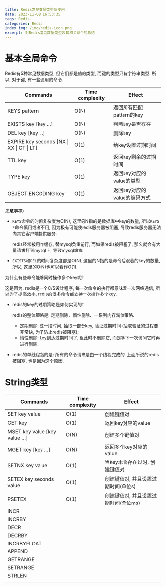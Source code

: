 ```yaml
---
title: Redis常见数据类型及使用
date: 2023-11-08 16:53:35
tags: Redis
categories: Redis
index_img: /img/redis-icon.png
excerpt: 对Redis常见数据类型及其相关命令的总结
---
```


# 基本全局命令

Redis有5种常见数据类型, 但它们都是值的类型, 而键的类型只有字符串类型. 所以, 对于键, 有一些通用的命令.

| Commands                                  | Time complexity | Effect                       |
| ----------------------------------------- | --------------- | ---------------------------- |
| KEYS pattern                              | O(N)            | 返回所有匹配pattern的key     |
| EXISTS key [key ...]                      | O(N)            | 判断key是否存在              |
| DEL key [key ...]                         | O(N)            | 删除key                      |
| EXPIRE key seconds [NX \| XX \| GT \| LT] | O(1)            | 给key设置过期时间            |
| TTL key                                   | O(1)            | 返回key剩余的过期时间        |
| TYPE key                                  | O(1)            | 返回key对应的value的类型     |
| OBJECT ENCODING key                       | O(1)            | 返回key对应的value的编码方式 |

**注意事项:**

* `KEYS`命令的时间复杂度为O(N), 这里的N指的是数据库中key的数量, 所以`KEYS *`命令慎用或者不用, 因为极有可能使redis服务器被阻塞, 导致redis服务器无法向其它客户端提供服务. 

  redis经常被用作缓存, 替mysql负重前行, 而如果redis被阻塞了, 那么就会有大量请求打到mysql上, 导致mysql瘫痪.

*  `EXISTS`和`DEL`的时间复杂度都是O(N), 这里的N指的是命令后跟着的key的数量, 所以, 这里的O(N)也可以看作O(1). 

  为什么有些命令能够同时操作多个key呢? 

  这是因为, redis是一个C/S设计程序, 每一次命令的执行都意味着一次网络通信, 所以为了提高效率, redis的很多命令都支持一次操作多个key.

* redis的key的过期策略是如何实现的?

  redis的整体策略是: 定期删除、惰性删除、一系列内存淘汰策略.

  * 定期删除: 过一段时间, 抽取一部分key, 验证过期时间 (抽取验证的过程要非常快, 为了防止redis被阻塞);
  * 惰性删除: key到达过期时间了, 但此时不删除它, 而是等下一次访问它时再进行删除.

* redis的单线程指的是: 所有的命令请求是由一个线程完成的! 上面所说的redis被阻塞, 也是因为这个原因.

# String类型

| Commands                     | Time complexity | Effect                               |
| ---------------------------- | --------------- | ------------------------------------ |
| SET key value                | O(1)            | 创建键值对                           |
| GET key                      | O(1)            | 返回key对应的value                   |
| MSET key value [key value …] | O(N)            | 创建多个键值对                       |
| MGET key [key …]             | O(N)            | 返回多个key对应的value               |
| SETNX key value              | O(1)            | 当key未曾存在过时, 创建键值对        |
| SETEX key seconds value      | O(1)            | 创建键值对, 并且设置过期时间(单位s)  |
| PSETEX                       | O(1)            | 创建键值对, 并且设置过期时间(单位ms) |
| INCR                         |                 |                                      |
| INCRBY                       |                 |                                      |
| DECR                         |                 |                                      |
| DECRBY                       |                 |                                      |
| INCRBYFLOAT                  |                 |                                      |
| APPEND                       |                 |                                      |
| GETRANGE                     |                 |                                      |
| SETRANGE                     |                 |                                      |
| STRLEN                       |                 |                                      |
|                              |                 |                                      |

